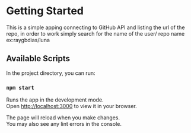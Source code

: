# Getting Started 

This is a simple apping connecting to GitHub API and listing the url of the repo, in order to work simply search for the name of the user/ repo name ex:raygbdias/luna

## Available Scripts

In the project directory, you can run:

### `npm start`

Runs the app in the development mode.\
Open [http://localhost:3000](http://localhost:3000) to view it in your browser.

The page will reload when you make changes.\
You may also see any lint errors in the console.

